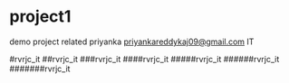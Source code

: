# project1
demo project related
priyanka
priyankareddykaj09@gmail.com
IT


#rvrjc_it
##rvrjc_it
###rvrjc_it
####rvrjc_it
#####rvrjc_it
######rvrjc_it
#######rvrjc_it
